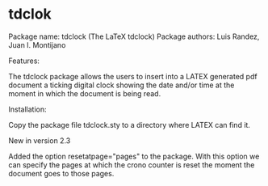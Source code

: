 # tdclok
Package name:		tdclock (The LaTeX tdclock)
Package authors:	Luis Randez, Juan I. Montijano

Features:

The tdclock package allows the users to insert into a
LATEX generated pdf document a ticking digital clock showing the date and/or
time at the moment in which the document is being read.


Installation:

Copy the package file tdclock.sty to a directory where LATEX can find it.

New in version 2.3

Added the option  resetatpage="pages" to the package.  With this option
we can specify the pages at which the crono counter is reset the moment
the document goes to those pages.

